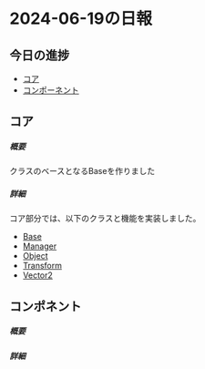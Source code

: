 # 2024-06-19の日報

## 今日の進捗
- [コア](#コア)
- [コンポーネント](#コンポネント)

## コア
##### 概要
クラスのベースとなるBaseを作りました
##### 詳細
コア部分では、以下のクラスと機能を実装しました。
- [Base](https://github.com/Shatang0821/EngineBase/blob/main/EngineBase/Base.h)
- [Manager](https://github.com/Shatang0821/EngineBase/blob/main/EngineBase/Manager.h)
- [Object](https://github.com/Shatang0821/EngineBase/blob/main/EngineBase/Object.h)
- [Transform](https://github.com/Shatang0821/EngineBase/blob/main/EngineBase/Transform.h)
- [Vector2](https://github.com/Shatang0821/EngineBase/blob/main/EngineBase/Vector2.h)
## コンポネント
##### 概要

##### 詳細
